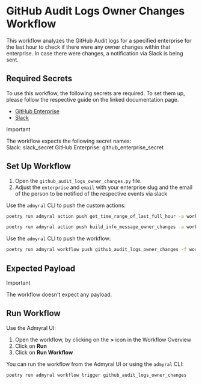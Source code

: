 # GitHub Audit Logs Owner Changes Workflow

This workflow analyzes the GitHub Audit logs for a specified enterprise for the last hour to check if there were any owner changes within that enterprise. In case there were changes, a notification via Slack is being sent.

## Required Secrets

To use this workflow, the following secrets are required. To set them up, please follow the respective guide on the linked documentation page.

- [GitHub Enterprise](https://docs.admyral.dev/integrations/github/github)
- [Slack](https://docs.admyral.dev/integrations/slack/slack)

> [!IMPORTANT]
> The workflow expects the following secret names: \
> Slack: slack_secret
> GitHub Enterprise: github_enterprise_secret

## Set Up Workflow

1. Open the `github_audit_logs_owner_changes.py` file.
2. Adjust the `enterprise` and `email` with your enterprise slug and the email of the person to be notified of the respective events via slack

Use the `admyral` CLI to push the custom actions:

```bash
poetry run admyral action push get_time_range_of_last_full_hour -a workflows/github_audit_logs_owner_changes/github_audit_logs_owner_changes.py
```

```bash
poetry run admyral action push build_info_message_owner_changes -a workflows/github_audit_logs_owner_changes/github_audit_logs_owner_changes.py
```

Use the `admyral` CLI to push the workflow:

```bash
poetry run admyral workflow push github_audit_logs_owner_changes -f workflows/github_audit_logs_owner_changes/github_audit_logs_owner_changes.py --activate
```

## Expected Payload

> [!IMPORTANT]
> The workflow doesn't expect any payload.

## Run Workflow

Use the Admyral UI:

1. Open the workflow, by clicking on the **>** icon in the Workflow Overview
2. Click on **Run**
3. Click on **Run Workflow**

You can run the workflow from the Admyral UI or using the `admyral` CLI:

```bash
poetry run admyral workflow trigger github_audit_logs_owner_changes
```

